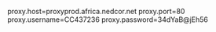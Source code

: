 proxy.host=proxyprod.africa.nedcor.net
proxy.port=80
proxy.username=CC437236
proxy.password=34dYaB@jEh56

